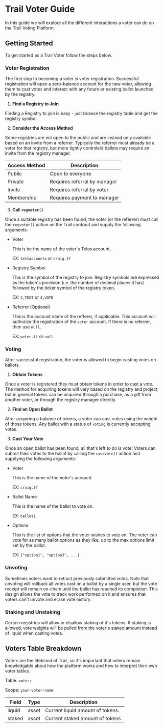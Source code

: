# Trail Voter Guide

In this guide we will explore all the different interactions a voter can do on the Trail Voting Platform. 

## Getting Started

To get started as a Trail Voter follow the steps below.

### Voter Registration

The first step to becoming a voter is voter registration. Successful registration will open a zero-balance account for the new voter, allowing them to cast votes and interact with any future or existing ballot launched by the registry.

1. **Find a Registry to Join**

Finding a Registry to join is easy - just browse the registry table and get the registry symbol.

2. **Consider the Access Method**

Some registries are not open to the public and are instead only available based on an invite from a referrer. Typically the referrer must already be a voter for that registry, but more tightly controleld ballots may require an invite from the registry manager.

| Access Method | Description |
| --- | --- |
| Public | Open to everyone |
| Private | Requires referral by manager |
| Invite | Requires referral by voter |
| Membership | Requires payment to manager |

3. **Call `regvoter()`**

Once a suitable registry has been found, the voter (or the referrer) must call the `regvoter()` action on the Trail contract and supply the following arguments:

- Voter

    This is be the name of the voter's Telos account.

    EX: `testaccounta` or `craig.tf`

- Registry Symbol

    This is the symbol of the registry to join. Registry symbols are expressed as the token's precision (i.e. the number of decimal places it has) followed by the ticker symbol of the registry token.

    EX: `2,TEST` or `4,VOTE`

- Referrer (Optional)

    This is the account name of the refferer, if applicable. This account will authorize the registration of the `voter` account. If there is no referrer, then use `null`.

    EX: `peter.tf` or `null`

### Voting

After successful registration, the voter is allowed to begin casting votes on ballots.

1. **Obtain Tokens**

Once a voter is registered they must obtain tokens in order to cast a vote. The method for acquiring tokens will vary based on the registry and project, but in general tokens can be acquired through a purchase, as a gift from another voter, or through the registry manager directly.

2. **Find an Open Ballot**

After acquiring a balance of tokens, a voter can cast votes using the weight of those tokens. Any ballot with a status of `voting` is currently accepting votes.

3. **Cast Your Vote**

Once an open ballot has been found, all that's left to do is vote! Voters can submit their votes to the ballot by calling the `castvote()` action and supplying the following arguments:

- Voter

    This is the name of the voter's account.

    EX: `craig.tf`

- Ballot Name

    This is the name of the ballot to vote on.

    EX: `ballot1`

- Options

    This is the list of options that the voter wishes to vote on. The voter can vote for as many ballot options as they like, up to the max options limit set by the ballot.

    EX: `["option1", "option3", ...]`

### Unvoting

Sometimes voters want to retract previously submitted votes. Note that unvoting will rollback all votes cast on a ballot by a single user, but the vote receipt will remain on-chain until the ballot has reached its completion. This design allows the vote to track work performed on it and ensures that voters can't unvote and erase vote history.

### Staking and Unstaking

Certain registries will allow or disallow staking of it's tokens. If staking is allowed, vote weights will be pulled from the voter's staked amount instead of liquid when casting votes. 

## Voters Table Breakdown

Voters are the lifeblood of Trail, so it's important that voters remain knowledgable about how the platform works and how to interpret their own voter tables.

Table: `voters`

Scope: `your-voter-name`

| Field | Type | Description |
| --- | --- | --- |
| liquid | asset | Current liquid amount of tokens. |
| staked | asset | Current staked amount of tokens. |
